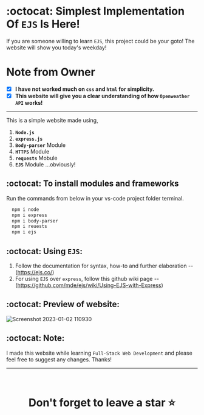 # :octocat: Simplest Implementation Of `EJS` Is Here!

If you are someone willing to learn `EJS`, this project could be your goto!
The website will show you today's weekday!

# Note from Owner
- [x] <b>I have not worked much on `css` and `html` for simplicity.</b>
- [x] <b>This website will give you a clear understanding of how `Openweather API` works!</b>

<hr />

This is a simple website made using,

1. <b>`Node.js`</b> 
2. <b>`express.js`</b>
3. <b>`Body-parser`</b> Module
4. <b>`HTTPS`</b> Module
5. <b>`requests`</b> Mobule
6. <b>`EJS`</b> Module  ...obviously!


## :octocat: To install modules and frameworks


Run the commands from below in your vs-code project folder terminal.
```bash
  npm i node
  npm i express
  npm i body-parser
  npm i reuests
  npm i ejs
```

## :octocat: Using `EJS`:

1. Follow the documentation for syntax, how-to and further elaboration --(https://ejs.co/)
2. For using `EJS` over `express`, follow this github wiki page -- (https://github.com/mde/ejs/wiki/Using-EJS-with-Express)

## :octocat: Preview of website:
![Screenshot 2023-01-02 110930](https://user-images.githubusercontent.com/39629707/210198069-47e5f5d6-4d95-48b3-a56b-d9fc703d9548.jpg)

## :octocat: Note:
I made this website while learning `Full-Stack Web Development` and please feel free to suggest any changes. Thanks!
<hr />
<br />

# <div align="center">Don't forget to leave a star ⭐️</div>
